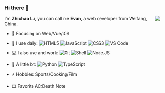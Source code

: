 
### Hi there 👋
<img align="right" src="https://github-readme-stats.vercel.app/api?username=lzcdev&show_icons=true&icon_color=CE1D2D&text_color=718096&bg_color=ffffff&hide_title=true" />

I’m **Zhichao Lu**, you can call me **Evan**, a web developer from Weifang, China.
- :orange_book: Focusing on Web/Vue/iOS
- 🚀 I use daily:
  ![HTML5](https://img.shields.io/badge/-HTML5-E34F26?style=plastic&logo=html5&logoColor=white)
  ![JavaScript](https://img.shields.io/badge/-JavaScript-black?style=plastic&logo=javascript)
  ![CSS3](https://img.shields.io/badge/-CSS3-1572B6?style=plastic&logo=css3)
  ![VS Code](https://img.shields.io/badge/-VS%20Code-007ACC?style=plastic&logo=visual-studio-code)
-  💻 I also use and work: 
  ![Git](https://img.shields.io/badge/-Git-black?style=plastic&logo=git)
  ![Shell](https://img.shields.io/badge/-Shell-blasck?style=plastic&logo=Shell)
  ![Node.JS](https://img.shields.io/badge/-Node.JS-black?style=plastic&logo=Node.js) 
- :hammer: A little bit:
![Python](https://img.shields.io/badge/-Python-8fcfd1?style=plastic&logo=Python)
![TypeScript](https://img.shields.io/badge/-TypeScript-%232183C0)

 
- ⚡ Hobbies: Sports/Cooking/Film
- :film_strip: Favorite AC:Death Note
